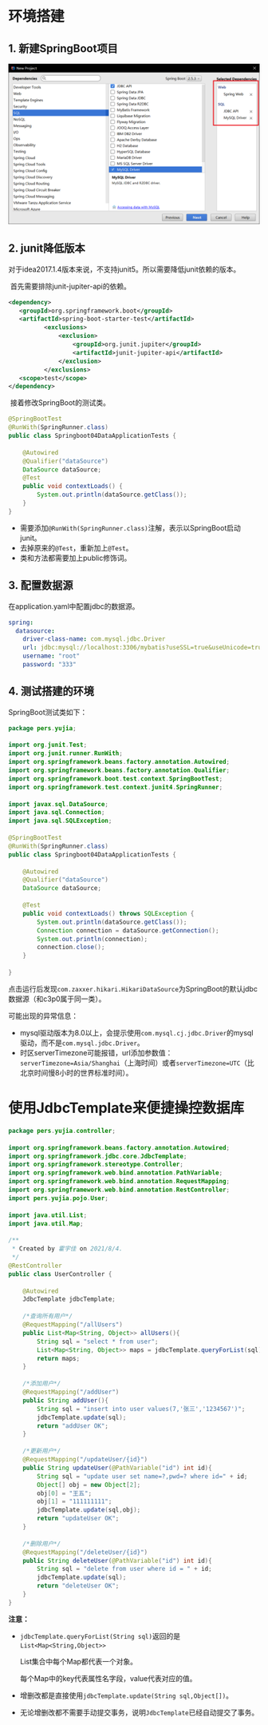 # 环境搭建

## 1. 新建SpringBoot项目

<img src="imgs/image-20210804222022730.png" alt="image-20210804222022730" style="zoom:80%;" />

## 2. junit降低版本

​		对于idea2017.1.4版本来说，不支持junit5。所以需要降低junit依赖的版本。

​		首先需要排除junit-jupiter-api的依赖。

```xml
<dependency>
   <groupId>org.springframework.boot</groupId>
   <artifactId>spring-boot-starter-test</artifactId>
          <exclusions>
              <exclusion>
                  <groupId>org.junit.jupiter</groupId>
                  <artifactId>junit-jupiter-api</artifactId>
              </exclusion>
          </exclusions>
   <scope>test</scope>
</dependency>
```

​		接着修改SpringBoot的测试类。

```java
@SpringBootTest
@RunWith(SpringRunner.class)
public class Springboot04DataApplicationTests {

    @Autowired
    @Qualifier("dataSource")
    DataSource dataSource;
    @Test
    public void contextLoads() {
        System.out.println(dataSource.getClass());
    }
}
```

- 需要添加`@RunWith(SpringRunner.class)`注解，表示以SpringBoot启动junit。
- 去掉原来的`@Test`，重新加上`@Test`。
- 类和方法都需要加上public修饰词。

## 3. 配置数据源

在application.yaml中配置jdbc的数据源。

```yaml
spring:
  datasource:
    driver-class-name: com.mysql.jdbc.Driver
    url: jdbc:mysql://localhost:3306/mybatis?useSSL=true&useUnicode=true&characterEncoding=utf-8
    username: "root"
    password: "333"
```

## 4. 测试搭建的环境

SpringBoot测试类如下：

```java
package pers.yujia;

import org.junit.Test;
import org.junit.runner.RunWith;
import org.springframework.beans.factory.annotation.Autowired;
import org.springframework.beans.factory.annotation.Qualifier;
import org.springframework.boot.test.context.SpringBootTest;
import org.springframework.test.context.junit4.SpringRunner;

import javax.sql.DataSource;
import java.sql.Connection;
import java.sql.SQLException;

@SpringBootTest
@RunWith(SpringRunner.class)
public class Springboot04DataApplicationTests {

    @Autowired
    @Qualifier("dataSource")
    DataSource dataSource;

    @Test
    public void contextLoads() throws SQLException {
        System.out.println(dataSource.getClass());
        Connection connection = dataSource.getConnection();
        System.out.println(connection);
        connection.close();
    }

}
```

点击运行后发现`com.zaxxer.hikari.HikariDataSource`为SpringBoot的默认jdbc数据源（和c3p0属于同一类）。

可能出现的异常信息：

- mysql驱动版本为8.0以上，会提示使用`com.mysql.cj.jdbc.Driver`的mysql驱动，而不是`com.mysql.jdbc.Driver`。
- 时区serverTimezone可能报错，url添加参数值：`serverTimezone=Asia/Shanghai`（上海时间）或者`serverTimezone=UTC`（比北京时间慢8小时的世界标准时间）。

# 使用JdbcTemplate来便捷操控数据库

```java
package pers.yujia.controller;

import org.springframework.beans.factory.annotation.Autowired;
import org.springframework.jdbc.core.JdbcTemplate;
import org.springframework.stereotype.Controller;
import org.springframework.web.bind.annotation.PathVariable;
import org.springframework.web.bind.annotation.RequestMapping;
import org.springframework.web.bind.annotation.RestController;
import pers.yujia.pojo.User;

import java.util.List;
import java.util.Map;

/**
 * Created by 霍宇佳 on 2021/8/4.
 */
@RestController
public class UserController {

    @Autowired
    JdbcTemplate jdbcTemplate;

    /*查询所有用户*/
    @RequestMapping("/allUsers")
    public List<Map<String, Object>> allUsers(){
        String sql = "select * from user";
        List<Map<String, Object>> maps = jdbcTemplate.queryForList(sql);
        return maps;
    }

    /*添加用户*/
    @RequestMapping("/addUser")
    public String addUser(){
        String sql = "insert into user values(7,'张三','1234567')";
        jdbcTemplate.update(sql);
        return "addUser OK";
    }

    /*更新用户*/
    @RequestMapping("/updateUser/{id}")
    public String updateUser(@PathVariable("id") int id){
        String sql = "update user set name=?,pwd=? where id=" + id;
        Object[] obj = new Object[2];
        obj[0] = "王五";
        obj[1] = "111111111";
        jdbcTemplate.update(sql,obj);
        return "updateUser OK";
    }

    /*删除用户*/
    @RequestMapping("/deleteUser/{id}")
    public String deleteUser(@PathVariable("id") int id){
        String sql = "delete from user where id = " + id;
        jdbcTemplate.update(sql);
        return "deleteUser OK";
    }
}
```

**注意：**

- `jdbcTemplate.queryForList(String sql)`返回的是`List<Map<String,Object>>`

  List集合中每个Map都代表一个对象。

  每个Map中的key代表属性名字段，value代表对应的值。

- 增删改都是直接使用`jdbcTemplate.update(String sql,Object[])`。
- 无论增删改都不需要手动提交事务，说明`JdbcTemplate`已经自动提交了事务。

